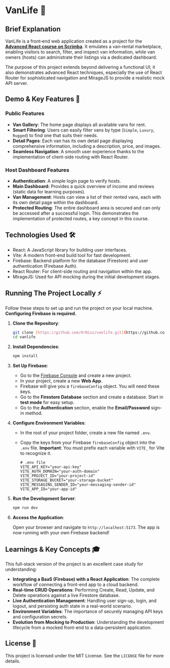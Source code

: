 # VanLife 🚐

## Brief Explanation

VanLife is a front‑end web application created as a project for the **[Advanced React course on Scrimba](https://scrimba.com/learn/react)**. It emulates a van‑rental marketplace, enabling visitors to search, filter, and inspect van information, while van owners (hosts) can administrate their listings via a dedicated dashboard.

The purpose of this project extends beyond delivering a functional UI; it also demonstrates advanced React techniques, especially the use of React Router for sophisticated navigation and MirageJS to provide a realistic mock API server.

## Demo & Key Features 🚀
### Public Features
- **Van Gallery**: The home page displays all available vans for rent.
- **Smart Filtering**: Users can easily filter vans by type (`Simple`, `Luxury`, `Rugged`) to find one that suits their needs.
- **Detail Pages**: Each van has its own detail page displaying comprehensive information, including a description, price, and images.
- **Seamless Navigation**: A smooth user experience thanks to the implementation of client-side routing with React Router.

### Host Dashboard Features
- **Authentication**: A simple login page to verify hosts.
- **Main Dashboard:** Provides a quick overview of income and reviews (static data for learning purposes).
- **Van Management**: Hosts can view a list of their rented vans, each with its own detail page within the dashboard.
- **Protected Routing**: The entire dashboard area is secured and can only be accessed after a successful login. This demonstrates the implementation of protected routes, a key concept in this course.

## Technologies Used 🛠️
- React: A JavaScript library for building user interfaces.
- Vite: A modern front-end build tool for fast development.
- Firebase: Backend platform for the database (Firestore) and user authentication (Firebase Auth).
- React Router: For client-side routing and navigation within the app.
- MirageJS: Used for API mocking during the initial development stages.

## Running The Project Locally ⚡️

Follow these steps to set up and run the project on your local machine. **Configuring Firebase is required.**

1.  **Clone the Repository**:
    ```bash
    git clone [https://github.com/OrNixz/vanlife.git](https://github.com/OrNixz/vanlife.git)
    cd vanlife
    ```

2.  **Install Dependencies**:
    ```bash
    npm install
    ```

3.  **Set Up Firebase**:
    * Go to the [Firebase Console](https://console.firebase.google.com/) and create a new project.
    * In your project, create a new **Web App**.
    * Firebase will give you a `firebaseConfig` object. You will need these keys.
    * Go to the **Firestore Database** section and create a database. Start in **test mode** for easy setup.
    * Go to the **Authentication** section, enable the **Email/Password** sign-in method.

4.  **Configure Environment Variables**:
    * In the root of your project folder, create a new file named `.env`.
    * Copy the keys from your Firebase `firebaseConfig` object into the `.env` file. **Important**: You must prefix each variable with `VITE_` for Vite to recognize it.

      ```env
      # .env file
      VITE_API_KEY="your-api-key"
      VITE_AUTH_DOMAIN="your-auth-domain"
      VITE_PROJECT_ID="your-project-id"
      VITE_STORAGE_BUCKET="your-storage-bucket"
      VITE_MESSAGING_SENDER_ID="your-messaging-sender-id"
      VITE_APP_ID="your-app-id"
      ```

5.  **Run the Development Server**:
    ```bash
    npm run dev
    ```

6.  **Access the Application**:

    Open your browser and navigate to `http://localhost:5173`. The app is now running with your own Firebase backend!

##  Learnings & Key Concepts 🎓

This full-stack version of the project is an excellent case study for understanding:

* **Integrating a BaaS (Firebase) with a React Application**: The complete workflow of connecting a front-end app to a cloud backend.
* **Real-time CRUD Operations**: Performing Create, Read, Update, and Delete operations against a live Firestore database.
* **Live Authentication Management**: Handling user sign-up, login, and logout, and persisting auth state in a real-world scenario.
* **Environment Variables**: The importance of securely managing API keys and configuration secrets.
* **Evolution from Mocking to Production**: Understanding the development lifecycle from a mocked front-end to a data-persistent application.

## License 📄
This project is licensed under the MIT License. See the `LICENSE` file for more details.
